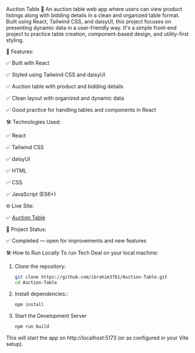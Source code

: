 Auction Table 🛒
An auction table web app where users can view product listings along with bidding details in a clean and organized table format. Built using React, Tailwind CSS, and daisyUI, this project focuses on presenting dynamic data in a user-friendly way. It's a simple front-end project to practice table creation, component-based design, and utility-first styling.

🚀 Features:

✅ Built with React

✅ Styled using Tailwind CSS and daisyUI

✅ Auction table with product and bidding details

✅ Clean layout with organized and dynamic data

✅ Good practice for handling tables and components in React

🛠️ Technologies Used:

✅ React

✅ Tailwind CSS

✅ daisyUI

✅ HTML

✅ CSS

✅ JavaScript (ES6+)

🌐 Live Site:

✅ [Auction Table](https://auction-table-001.netlify.app/)

📂 Project Status:

✅ Completed — open for improvements and new features

🛠️ How to Run Locally To run Tech Deal on your local machine:

1. Clone the repository:
   ```bash
   git clone https://github.com/ibrahim3761/Auction-Table.git
   cd Auction-Table


2. Install dependencies::
    ```bash
    npm install

3. Start the Development Server
    ```bash
    npm run build

This will start the app on http://localhost:5173 (or as configured in your Vite setup).